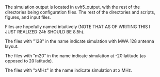 The simulation output is located in uvh5_output, with the rest of the directories being configuration files. The rest of the directories and scripts, figures, and input files.

Files are hopefully named intuitively (NOTE THAT AS OF WRITING THIS I JUST REALIZED 24h SHOULD BE 8.5h).

The files with "128" in the name indicate simulation with MWA 128 antenna layout.

The files with "m20" in the name indicate simulation at -20 latitude (as opposed to 20 latitude).

The files with "xMHz" in the name indicate simulation at x MHz.

